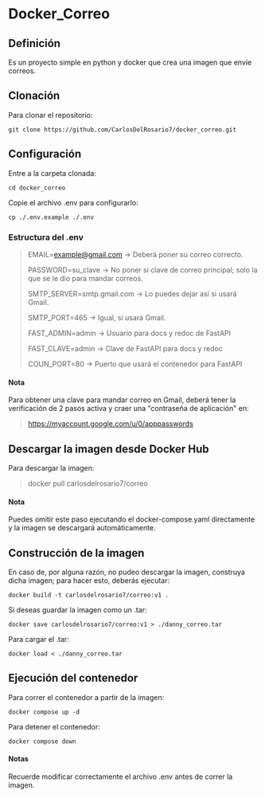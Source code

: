 # Docker_Correo

## Definición

Es un proyecto simple en python y docker que crea una imagen que envíe correos.

## Clonación

Para clonar el repositorio:

    git clone https://github.com/CarlosDelRosario7/docker_correo.git

## Configuración

Entre a la carpeta clonada:

    cd docker_correo

Copie el archivo .env para configurarlo:

    cp ./.env.example ./.env

### Estructura del .env

> EMAIL=example@gmail.com -> Deberá poner su correo correcto.
> 
> PASSWORD=su_clave -> No poner si clave de correo principal; solo la que se le dio para mandar correos.
> 
> SMTP_SERVER=smtp.gmail.com -> Lo puedes dejar así si usará Gmail.
> 
> SMTP_PORT=465 -> Igual, si usará Gmail.
> 
> FAST_ADMIN=admin -> Usuario para docs y redoc de FastAPI
> 
> FAST_CLAVE=admin -> Clave de FastAPI para docs y redoc
>
> COUN_PORT=80 -> Puerto que usará el contenedor para FastAPI

#### Nota
Para obtener una clave para mandar correo en Gmail, deberá tener la verificación de 2 pasos activa y craer una "contraseña de aplicación" en:
> https://myaccount.google.com/u/0/apppasswords

## Descargar la imagen desde Docker Hub

Para descargar la imagen:
> docker pull carlosdelrosario7/correo

#### Nota
Puedes omitir este paso ejecutando el docker-compose.yaml directamente y la imagen se descargará automáticamente.

## Construcción de la imagen

En caso de, por alguna razón, no pudeo descargar la imagen, construya dicha imagen; para hacer esto, deberás ejecutar:

    docker build -t carlosdelrosario7/correo:v1 .

Si deseas guardar la imagen como un .tar:

    docker save carlosdelrosario7/correo:v1 > ./danny_correo.tar

Para cargar el .tar:

    docker load < ./danny_correo.tar

## Ejecución del contenedor

 Para correr el contenedor a partir de la imagen:

    docker compose up -d

Para detener el contenedor:

    docker compose down

#### Notas

Recuerde modificar correctamente el archivo .env antes de correr la imagen.

